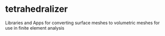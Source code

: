 # tetrahedralizer
Libraries and Apps for converting surface meshes to volumetric meshes for use in finite element analysis
